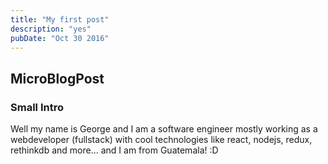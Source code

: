 ```yaml
---
title: "My first post"
description: "yes"
pubDate: "Oct 30 2016"
---
```


## MicroBlogPost

### Small Intro

Well my name is George and I am a software engineer mostly working as a webdeveloper (fullstack) with cool technologies like react, nodejs, redux, rethinkdb and more... and I am from Guatemala! :D
